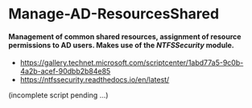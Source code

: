 # Manage-AD-ResourcesShared
#### Management of common shared resources, assignment of resource permissions to AD users. Makes use of the *NTFSSecurity* module.

- https://gallery.technet.microsoft.com/scriptcenter/1abd77a5-9c0b-4a2b-acef-90dbb2b84e85
- https://ntfssecurity.readthedocs.io/en/latest/

(incomplete script pending ...)
